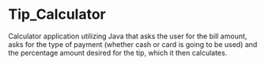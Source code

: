 # Tip_Calculator
Calculator application utilizing Java  that asks the user for the bill amount, asks for the type of payment (whether cash or card is going to be used) and the percentage amount desired for the tip, which it then calculates.
